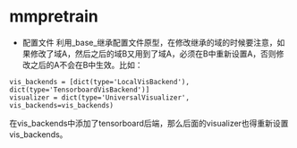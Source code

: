 # mmpretrain

* 配置文件
利用_base_继承配置文件原型，在修改继承的域的时候要注意，如果修改了域A，然后之后的域B又用到了域A，必须在B中重新设置A，否则修改之后的A不会在B中生效。比如：
```text
vis_backends = [dict(type='LocalVisBackend'), dict(type='TensorboardVisBackend')]
visualizer = dict(type='UniversalVisualizer', vis_backends=vis_backends)
```
在vis_backends中添加了tensorboard后端，那么后面的visualizer也得重新设置vis_backends。
